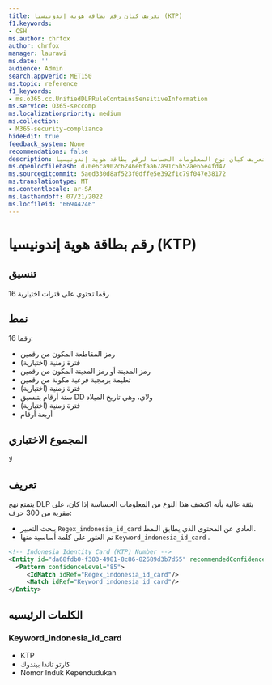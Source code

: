 ```yaml
---
title: تعريف كيان رقم بطاقة هوية إندونيسيا (KTP)
f1.keywords:
- CSH
ms.author: chrfox
author: chrfox
manager: laurawi
ms.date: ''
audience: Admin
search.appverid: MET150
ms.topic: reference
f1_keywords:
- ms.o365.cc.UnifiedDLPRuleContainsSensitiveInformation
ms.service: O365-seccomp
ms.localizationpriority: medium
ms.collection:
- M365-security-compliance
hideEdit: true
feedback_system: None
recommendations: false
description: تعريف كيان نوع المعلومات الحساسة لرقم بطاقة هوية إندونيسيا (KTP).
ms.openlocfilehash: d70e6ca902c6246e6faa67a91c5b52ae65e4fd47
ms.sourcegitcommit: 5aed330d8af523f0dffe5e392f1c79f047e38172
ms.translationtype: MT
ms.contentlocale: ar-SA
ms.lasthandoff: 07/21/2022
ms.locfileid: "66944246"
---
```

# <a name="indonesia-identity-card-ktp-number"></a>رقم بطاقة هوية إندونيسيا (KTP)

## <a name="format"></a>تنسيق

16 رقما تحتوي على فترات اختيارية

## <a name="pattern"></a>نمط

16 رقما:

- رمز المقاطعة المكون من رقمين
- فترة زمنية (اختيارية)
- رمز المدينة أو رمز المدينة المكون من رقمين
- تعليمة برمجية فرعية مكونة من رقمين
- فترة زمنية (اختيارية)
- ستة أرقام بتنسيق DD ولاي، وهي تاريخ الميلاد
- فترة زمنية (اختيارية)
- أربعة أرقام

## <a name="checksum"></a>المجموع الاختباري

لا

## <a name="definition"></a>تعريف

يتمتع نهج DLP بثقة عالية بأنه اكتشف هذا النوع من المعلومات الحساسة إذا كان، على مقربة من 300 حرف:

- يبحث التعبير `Regex_indonesia_id_card` العادي عن المحتوى الذي يطابق النمط.
- تم العثور على كلمة أساسية منها `Keyword_indonesia_id_card` .

```xml
<!-- Indonesia Identity Card (KTP) Number -->
<Entity id="da68fdb0-f383-4981-8c86-82689d3b7d55" recommendedConfidence="85" patternsProximity="300">
  <Pattern confidenceLevel="85">
     <IdMatch idRef="Regex_indonesia_id_card"/>
     <Match idRef="Keyword_indonesia_id_card"/>
</Entity>
```

## <a name="keywords"></a>الكلمات الرئيسيه

### <a name="keyword_indonesia_id_card"></a>Keyword_indonesia_id_card

- KTP
- كارتو تاندا بيندوك
- Nomor Induk Kependudukan